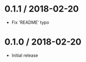 0.1.1 / 2018-02-20
==================

  * Fix 'README' typo

0.1.0 / 2018-02-20
==================

  * Initial release
